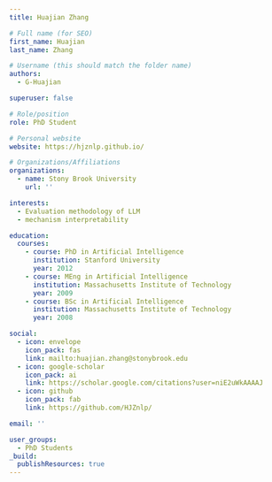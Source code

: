 ```yaml
---
title: Huajian Zhang

# Full name (for SEO)
first_name: Huajian
last_name: Zhang

# Username (this should match the folder name)
authors:
  - G-Huajian

superuser: false

# Role/position
role: PhD Student

# Personal website
website: https://hjznlp.github.io/

# Organizations/Affiliations
organizations:
  - name: Stony Brook University
    url: ''

interests:
  - Evaluation methodology of LLM
  - mechanism interpretability

education:
  courses:
    - course: PhD in Artificial Intelligence
      institution: Stanford University
      year: 2012
    - course: MEng in Artificial Intelligence
      institution: Massachusetts Institute of Technology
      year: 2009
    - course: BSc in Artificial Intelligence
      institution: Massachusetts Institute of Technology
      year: 2008

social:
  - icon: envelope
    icon_pack: fas
    link: mailto:huajian.zhang@stonybrook.edu
  - icon: google-scholar
    icon_pack: ai
    link: https://scholar.google.com/citations?user=niE2uWkAAAAJ
  - icon: github
    icon_pack: fab
    link: https://github.com/HJZnlp/

email: ''

user_groups:
  - PhD Students
_build:
  publishResources: true
---
```

